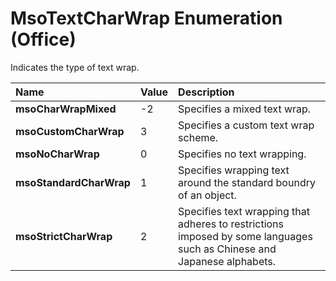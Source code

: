 
# MsoTextCharWrap Enumeration (Office)

Indicates the type of text wrap.



|**Name**|**Value**|**Description**|
|:-----|:-----|:-----|
| **msoCharWrapMixed**|-2|Specifies a mixed text wrap.|
| **msoCustomCharWrap**|3|Specifies a custom text wrap scheme.|
| **msoNoCharWrap**|0|Specifies no text wrapping.|
| **msoStandardCharWrap**|1|Specifies wrapping text around the standard boundry of an object.|
| **msoStrictCharWrap**|2|Specifies text wrapping that adheres to restrictions imposed by some languages such as Chinese and Japanese alphabets.|
